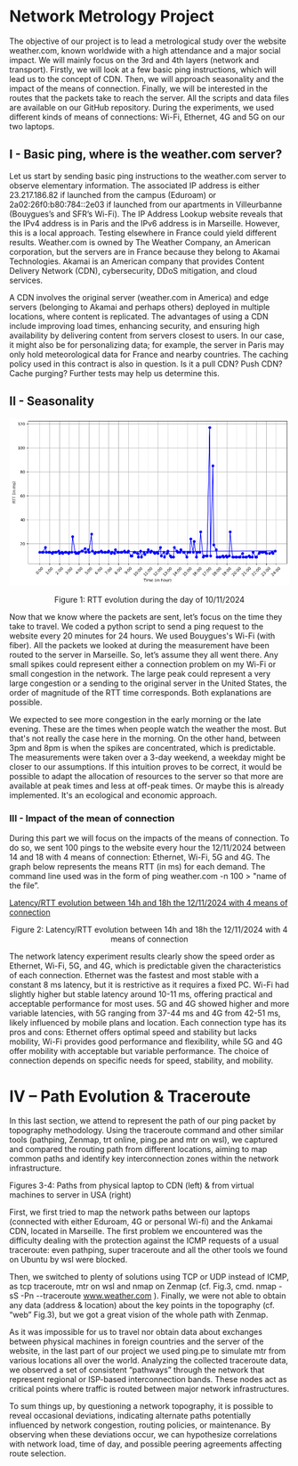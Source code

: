 # Network Metrology Project

The objective of our project is to lead a metrological study over the website weather.com, known worldwide with a high attendance and a major social impact. We will mainly focus on the 3rd and 4th layers (network and transport). Firstly, we will look at a few basic ping instructions, which will lead us to the concept of CDN. Then, we will approach seasonality and the impact of the means of connection. Finally, we will be interested in the routes that the packets take to reach the server. All the scripts and data files are available on our GitHub repository. During the experiments, we used different kinds of means of connections: Wi-Fi, Ethernet, 4G and 5G on our two laptops.

## I - Basic ping, where is the weather.com server?

Let us start by sending basic ping instructions to the weather.com server to observe elementary information. The associated IP address is either 23.217.186.82 if launched from the campus (Eduroam) or 2a02:26f0:b80:784::2e03 if launched from our apartments in Villeurbanne (Bouygues’s and SFR’s Wi-Fi). The IP Address Lookup website reveals that the IPv4 address is in Paris and the IPv6 address is in Marseille. However, this is a local approach. Testing elsewhere in France could yield different results. Weather.com is owned by The Weather Company, an American corporation, but the servers are in France because they belong to Akamai Technologies. Akamai is an American company that provides Content Delivery Network (CDN), cybersecurity, DDoS mitigation, and cloud services.

A CDN involves the original server (weather.com in America) and edge servers (belonging to Akamai and perhaps others) deployed in multiple locations, where content is replicated. The advantages of using a CDN include improving load times, enhancing security, and ensuring high availability by delivering content from servers closest to users. In our case, it might also be for personalizing data; for example, the server in Paris may only hold meteorological data for France and nearby countries. The caching policy used in this contract is also in question. Is it a pull CDN? Push CDN? Cache purging? Further tests may help us determine this.

## II - Seasonality

![MET pictures/rtt_image.png](https://github.com/Kactus29/MET_Project/blob/961e70bea22e5b2eea6952367f9e6b7d5d966d4c/MET%20pictures/rtt_image.png)
<p style="text-align: center;">Figure 1: RTT evolution during the day of 10/11/2024</p>

Now that we know where the packets are sent, let’s focus on the time they take to travel. We coded a python script to send a ping request to the website every 20 minutes for 24 hours. We used Bouygues's Wi-Fi (with fiber).  All the packets we looked at during the measurement have been routed to the server in Marseille. So, let’s assume they all went there. Any small spikes could represent either a connection problem on my Wi-Fi or small congestion in the network. The large peak could represent a very large congestion or a sending to the original server in the United States, the order of magnitude of the RTT time corresponds. Both explanations are possible.

We expected to see more congestion in the early morning or the late evening. These are the times when people watch the weather the most. But that's not really the case here in the morning. On the other hand, between 3pm and 8pm is when the spikes are concentrated, which is predictable. The measurements were taken over a 3-day weekend, a weekday might be closer to our assumptions. If this intuition proves to be correct, it would be possible to adapt the allocation of resources to the server so that more are available at peak times and less at off-peak times. Or maybe this is already implemented. It's an ecological and economic approach.

### III - Impact of the mean of connection

During this part we will focus on the impacts of the means of connection. To do so, we sent 100 pings to the website every hour the 12/11/2024 between 14 and 18 with 4 means of connection: Ethernet, Wi-Fi, 5G and 4G. The graph below represents the means RTT (in ms) for each demand. The command line used was in the form of ping weather.com -n 100 > "name of the file”.

[Latency/RTT evolution between 14h and 18h the 12/11/2024 with 4 means of connection](https://github.com/Kactus29/MET_Project/blob/8fa4066d191ce9f88b89791aa89a985350b70b98/MET%20pictures/latency_image.png)
<p style="text-align: center;">Figure 2: Latency/RTT evolution between 14h and 18h the 12/11/2024 with 4 means of connection </p>

The network latency experiment results clearly show the speed order as Ethernet, Wi-Fi, 5G, and 4G, which is predictable given the characteristics of each connection. Ethernet was the fastest and most stable with a constant 8 ms latency, but it is restrictive as it requires a fixed PC. Wi-Fi had slightly higher but stable latency around 10-11 ms, offering practical and acceptable performance for most uses. 5G and 4G showed higher and more variable latencies, with 5G ranging from 37-44 ms and 4G from 42-51 ms, likely influenced by mobile plans and location. Each connection type has its pros and cons: Ethernet offers optimal speed and stability but lacks mobility, Wi-Fi provides good performance and flexibility, while 5G and 4G offer mobility with acceptable but variable performance. The choice of connection depends on specific needs for speed, stability, and mobility.

# IV – Path Evolution & Traceroute

In this last section, we attend to represent the path of our ping packet by topography methodology. Using the traceroute command and other similar tools (pathping, Zenmap, trt online, ping.pe and mtr on wsl), we captured and compared the routing path from different locations, aiming to map common paths and identify key interconnection zones within the network infrastructure.

Figures 3-4: Paths from physical laptop to CDN (left) & from virtual machines to server in USA (right)

First, we first tried to map the network paths between our laptops (connected with either Eduroam, 4G or personal Wi-fi) and the Ankamai CDN, located in Marseille. The first problem we encountered was the difficulty dealing with the protection against the ICMP requests of a usual traceroute: even pathping, super traceroute and all the other tools we found on Ubuntu by wsl were blocked.

Then, we switched to plenty of solutions using TCP or UDP instead of ICMP, as tcp traceroute, mtr on wsl and nmap on Zenmap (cf. Fig.3, cmd. nmap -sS -Pn --traceroute www.weather.com ). Finally, we were not able to obtain any data (address & location) about the key points in the topography (cf. “web” Fig.3), but we got a great vision of the whole path with Zenmap.

As it was impossible for us to travel nor obtain data about exchanges between physical machines in foreign countries and the server of the website, in the last part of our project we used ping.pe to simulate mtr from various locations all over the world. Analyzing the collected traceroute data, we observed a set of consistent “pathways” through the network that represent regional or ISP-based interconnection bands. These nodes act as critical points where traffic is routed between major network infrastructures.

To sum things up, by questioning a network topography, it is possible to reveal occasional deviations, indicating alternate paths potentially influenced by network congestion, routing policies, or maintenance. By observing when these deviations occur, we can hypothesize correlations with network load, time of day, and possible peering agreements affecting route selection.
